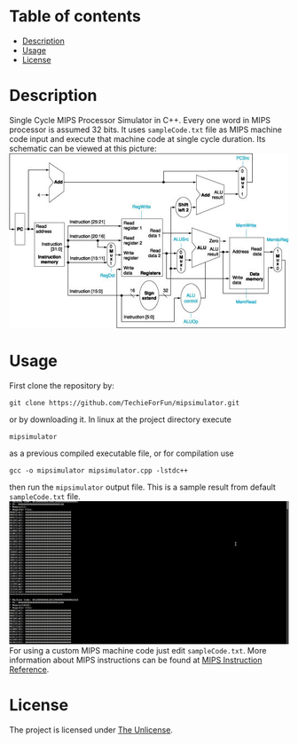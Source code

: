 # Table of contents
   * [Description](#description)
   * [Usage](#usage)
   * [License](#license)


# Description
Single Cycle MIPS Processor Simulator in C++. Every one word in MIPS processor is assumed 32 bits. It uses ```sampleCode.txt``` file as MIPS machine code input and execute that machine code at single cycle duration. Its schematic can be viewed at this picture:
![MIPS Processor Single Cycle Schematic](https://raw.githubusercontent.com/TechieForFun/mipsimulator/master/single-cycle-mips.jpg)


# Usage
First clone the repository by:
```
git clone https://github.com/TechieForFun/mipsimulator.git
```
or by downloading it. In linux at the project directory execute
```
mipsimulator
```
as a previous compiled executable file, or for compilation use
```
gcc -o mipsimulator mipsimulator.cpp -lstdc++
```
then run the ```mipsimulator``` output file. This is a sample result from default ```sampleCode.txt``` file.
![Sample Result](https://raw.githubusercontent.com/TechieForFun/mipsimulator/master/sample-result.gif)
For using a custom MIPS machine code just edit ```sampleCode.txt```. More information about MIPS instructions can be found at [MIPS Instruction Reference](http://www.mrc.uidaho.edu/mrc/people/jff/digital/MIPSir.html).


# License
The project is licensed under [The Unlicense](http://unlicense.org).
